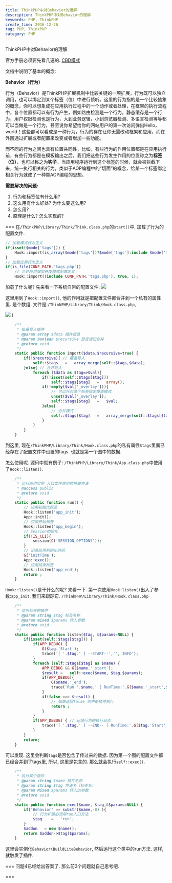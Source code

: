 ```yaml
---
title: ThinkPHP中对Behavior的理解
description: ThinkPHP中对Behavior的理解
keywords: PHP, ThinkPHP
create_time: 2016-12-26
tag: PHP, ThinkPHP
category: PHP
---
```


ThinkPHP中对Behavior的理解

官方手册必须要先看几遍的. [CBD模式](http://www.kancloud.cn/manual/thinkphp/1699)

文档中说明了基本的概念:

**Behavior（行为）**

行为（Behavior）是ThinkPHP扩展机制中比较关键的一项扩展，行为既可以独立调用，也可以绑定到某个标签（位）中进行侦听。这里的行为指的是一个比较抽象的概念，你可以想象成在应用执行过程中的一个动作或者处理，在框架的执行流程中，各个位置都可以有行为产生，例如路由检测是一个行为，静态缓存是一个行为，用户权限检测也是行为，大到业务逻辑，小到浏览器检测、多语言检测等等都可以当做是一个行为，甚至说你希望给你的网站用户的第一次访问弹出Hello，world！这些都可以看成是一种行为，行为的存在让你无需改动框架和应用，而在外围通过扩展或者配置来改变或者增加一些功能。

而不同的行为之间也具有位置共同性，比如，有些行为的作用位置都是在应用执行前，有些行为都是在模板输出之后，我们把这些行为发生作用的位置称之为**标签（位）**，也可以称之为**钩子**，当应用程序运行到这个标签的时候，就会被拦截下来，统一执行相关的行为，类似于AOP编程中的“切面”的概念，给某一个标签绑定相关行为就成了一种类AOP编程的思想。


**需要解决的问题:**
1. 行为和标签位有什么用?
2. 这么用有什么好处? 为什么要这么用?
3. 怎么用?
4. 原理是什么? 怎么实现的?


===
在`/ThinkPHP/Library/Think/Think.class.php`的`start()`中, 加载了行为的配置文件.

```php
// 加载模式行为定义
if(isset($mode['tags'])) {
    Hook::import(is_array($mode['tags'])?$mode['tags']:include $mode['tags']);
}
// 加载应用行为定义
if(is_file(CONF_PATH.'tags.php'))
    // 允许应用增加开发模式配置定义
    Hook::import((include CONF_PATH.'tags.php'), true, 1);   

```

加载了什么呢? 先来看一下系统自带的配置文件:
![](/images/14827486260286.jpg)


这里用到了`Hook::import()`, 他的作用就是把配置文件都合并到一个私有的属性里. 是个数组. 
文件是:`/ThinkPHP/Library/Think/Hook.class.php`, 

![](/images/14827481478003.jpg)
I

```php
    /**
     * 批量导入插件
     * @param array $data 插件信息
     * @param boolean $recursive 是否递归合并
     * @return void
     */
    static public function import($data,$recursive=true) {
        if(!$recursive){ // 覆盖导入
            self::$tags   =   array_merge(self::$tags,$data);
        }else{ // 合并导入
            foreach ($data as $tag=>$val){
                if(!isset(self::$tags[$tag]))
                    self::$tags[$tag]   =   array();            
                if(!empty($val['_overlay'])){
                    // 可以针对某个标签指定覆盖模式
                    unset($val['_overlay']);
                    self::$tags[$tag]   =   $val;
                }else{
                    // 合并模式
                    self::$tags[$tag]   =   array_merge(self::$tags[$tag],$val);
                }
            }            
        }
    }
```

到这里, 现在`/ThinkPHP/Library/Think/Hook.class.php`的私有属性`$tags`里面已经存在了配置文件中设置的tags. 也就是第一个图中的数据.


怎么使用呢. 源码中就有例子:
`/ThinkPHP/Library/Think/App.class.php`中使用了`Hook::listen()`.

```php
    /**
     * 运行应用实例 入口文件使用的快捷方法
     * @access public
     * @return void
     */
    static public function run() {
        // 应用初始化标签
        Hook::listen('app_init');
        App::init();
        // 应用开始标签
        Hook::listen('app_begin');
        // Session初始化
        if(!IS_CLI){
            session(C('SESSION_OPTIONS'));
        }
        // 记录应用初始化时间
        G('initTime');
        App::exec();
        // 应用结束标签
        Hook::listen('app_end');
        return ;
    }
```

`Hook::listen()`是干什么的呢? 来看一下. 第一次使用`Hook:listen()`出入了参数:`app_init`. 我们来跟踪它.
`/ThinkPHP/Library/Think/Hook.class.php`

```php
    /**
     * 监听标签的插件
     * @param string $tag 标签名称
     * @param mixed $params 传入参数
     * @return void
     */
    static public function listen($tag, &$params=NULL) {
        if(isset(self::$tags[$tag])) {
            if(APP_DEBUG) {
                G($tag.'Start');
                trace('[ '.$tag.' ] --START--','','INFO');
            }
            foreach (self::$tags[$tag] as $name) {
                APP_DEBUG && G($name.'_start');
                $result =   self::exec($name, $tag,$params);
                if(APP_DEBUG){
                    G($name.'_end');
                    trace('Run '.$name.' [ RunTime:'.G($name.'_start',$name.'_end',6).'s ]','','INFO');
                }
                if(false === $result) {
                    // 如果返回false 则中断插件执行
                    return ;
                }
            }
            if(APP_DEBUG) { // 记录行为的执行日志
                trace('[ '.$tag.' ] --END-- [ RunTime:'.G($tag.'Start',$tag.'End',6).'s ]','','INFO');
            }
        }
        return;
    }
```

可以发现. 这里会判断`tags`是否包含了传过来的数据. 因为第一个图的配置文件都已经合并到了tags里, 所以, 这里是包含的. 那么就会执行`self::exec()`.

```php
    /**
     * 执行某个插件
     * @param string $name 插件名称
     * @param string $tag 方法名（标签名）     
     * @param Mixed $params 传入的参数
     * @return void
     */
    static public function exec($name, $tag,&$params=NULL) {
        if('Behavior' == substr($name,-8) ){
            // 行为扩展必须用run入口方法
            $tag    =   'run';
        }
        $addon   = new $name();
        return $addon->$tag($params);
    }
```

这里会实例化`Behavior\BuildLiteBehavior`, 然后运行这个类中的run方法.
这样, 就触发了插件.



===
问题4已经给出答案了. 那么前3个问题就自己思考吧.

===














